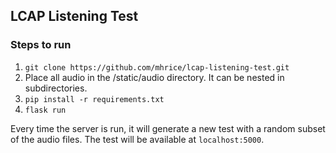 
## LCAP Listening Test

### Steps to run
1. `git clone https://github.com/mhrice/lcap-listening-test.git`
2. Place all audio in the /static/audio directory. It can be nested in subdirectories.
3. `pip install -r requirements.txt`
4. `flask run`

Every time the server is run, it will generate a new test with a random subset of the audio files. The test will be available at `localhost:5000`.